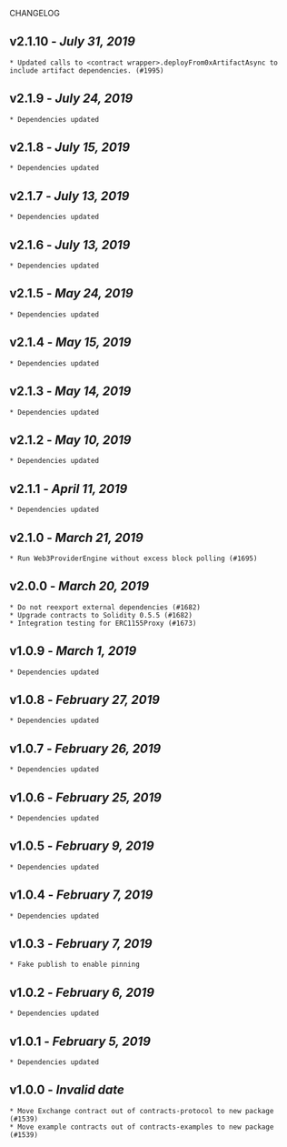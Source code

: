 <!--
changelogUtils.file is auto-generated using the monorepo-scripts package. Don't edit directly.
Edit the package's CHANGELOG.json file only.
-->

CHANGELOG

## v2.1.10 - _July 31, 2019_

    * Updated calls to <contract wrapper>.deployFrom0xArtifactAsync to include artifact dependencies. (#1995)

## v2.1.9 - _July 24, 2019_

    * Dependencies updated

## v2.1.8 - _July 15, 2019_

    * Dependencies updated

## v2.1.7 - _July 13, 2019_

    * Dependencies updated

## v2.1.6 - _July 13, 2019_

    * Dependencies updated

## v2.1.5 - _May 24, 2019_

    * Dependencies updated

## v2.1.4 - _May 15, 2019_

    * Dependencies updated

## v2.1.3 - _May 14, 2019_

    * Dependencies updated

## v2.1.2 - _May 10, 2019_

    * Dependencies updated

## v2.1.1 - _April 11, 2019_

    * Dependencies updated

## v2.1.0 - _March 21, 2019_

    * Run Web3ProviderEngine without excess block polling (#1695)

## v2.0.0 - _March 20, 2019_

    * Do not reexport external dependencies (#1682)
    * Upgrade contracts to Solidity 0.5.5 (#1682)
    * Integration testing for ERC1155Proxy (#1673)

## v1.0.9 - _March 1, 2019_

    * Dependencies updated

## v1.0.8 - _February 27, 2019_

    * Dependencies updated

## v1.0.7 - _February 26, 2019_

    * Dependencies updated

## v1.0.6 - _February 25, 2019_

    * Dependencies updated

## v1.0.5 - _February 9, 2019_

    * Dependencies updated

## v1.0.4 - _February 7, 2019_

    * Dependencies updated

## v1.0.3 - _February 7, 2019_

    * Fake publish to enable pinning

## v1.0.2 - _February 6, 2019_

    * Dependencies updated

## v1.0.1 - _February 5, 2019_

    * Dependencies updated

## v1.0.0 - _Invalid date_

    * Move Exchange contract out of contracts-protocol to new package (#1539)
    * Move example contracts out of contracts-examples to new package (#1539)
